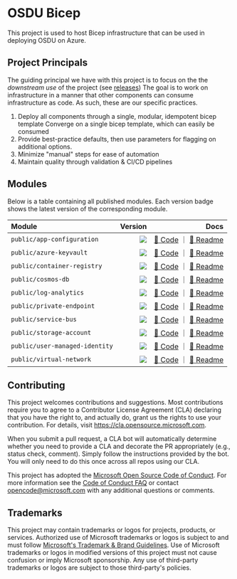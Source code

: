 # OSDU Bicep

This project is used to host Bicep infrastructure that can be used in deploying OSDU on Azure.

## Project Principals

The guiding principal we have with this project is to focus on the the _downstream use_ of the project (see [releases](https://github.com/azure/osdu-bicep/releases)) The goal is to work on infrastructure in a manner that other components can consume infrastructure as code. As such, these are our specific practices.

1. Deploy all components through a single, modular, idempotent bicep template Converge on a single bicep template, which can easily be consumed
2. Provide best-practice defaults, then use parameters for flagging on additional options.
3. Minimize "manual" steps for ease of automation
4. Maintain quality through validation & CI/CD pipelines

## Modules

Below is a table containing all published modules. Each version badge shows the latest version of the corresponding module.

<!-- Begin Module Table -->

| Module                         |                                                                                                                                                           Version |                                                                                                                                                                                                                              Docs |
| :----------------------------- | ----------------------------------------------------------------------------------------------------------------------------------------------------------------: | --------------------------------------------------------------------------------------------------------------------------------------------------------------------------------------------------------------------------------: |
| `public/app-configuration`     |     <a href="https://github.com/azure/osdu-bicep/releases/tag/public/app-configuration/1.0.4"><image src="https://img.shields.io/badge/osdubicep-1.0.4-blue"></a> |         [🦾 Code](https://github.com/azure/osdu-bicep/blob/main/bicep/modules/public/app-configuration/main.bicep) ｜ [📃 Readme](https://github.com/azure/osdu-bicep/blob/main/bicep/modules/public/app-configuration/README.md) |
| `public/azure-keyvault`        |        <a href="https://github.com/azure/osdu-bicep/releases/tag/public/azure-keyvault/1.0.6"><image src="https://img.shields.io/badge/osdubicep-1.0.6-blue"></a> |               [🦾 Code](https://github.com/azure/osdu-bicep/blob/main/bicep/modules/public/azure-keyvault/main.bicep) ｜ [📃 Readme](https://github.com/azure/osdu-bicep/blob/main/bicep/modules/public/azure-keyvault/README.md) |
| `public/container-registry`    |    <a href="https://github.com/azure/osdu-bicep/releases/tag/public/container-registry/1.0.5"><image src="https://img.shields.io/badge/osdubicep-1.0.5-blue"></a> |       [🦾 Code](https://github.com/azure/osdu-bicep/blob/main/bicep/modules/public/container-registry/main.bicep) ｜ [📃 Readme](https://github.com/azure/osdu-bicep/blob/main/bicep/modules/public/container-registry/README.md) |
| `public/cosmos-db`             |           <a href="https://github.com/azure/osdu-bicep/releases/tag/public/cosmos-db/1.0.18"><image src="https://img.shields.io/badge/osdubicep-1.0.18-blue"></a> |                         [🦾 Code](https://github.com/azure/osdu-bicep/blob/main/bicep/modules/public/cosmos-db/main.bicep) ｜ [📃 Readme](https://github.com/azure/osdu-bicep/blob/main/bicep/modules/public/cosmos-db/README.md) |
| `public/log-analytics`         |         <a href="https://github.com/azure/osdu-bicep/releases/tag/public/log-analytics/1.0.4"><image src="https://img.shields.io/badge/osdubicep-1.0.4-blue"></a> |                 [🦾 Code](https://github.com/azure/osdu-bicep/blob/main/bicep/modules/public/log-analytics/main.bicep) ｜ [📃 Readme](https://github.com/azure/osdu-bicep/blob/main/bicep/modules/public/log-analytics/README.md) |
| `public/private-endpoint`      |      <a href="https://github.com/azure/osdu-bicep/releases/tag/public/private-endpoint/1.0.4"><image src="https://img.shields.io/badge/osdubicep-1.0.4-blue"></a> |           [🦾 Code](https://github.com/azure/osdu-bicep/blob/main/bicep/modules/public/private-endpoint/main.bicep) ｜ [📃 Readme](https://github.com/azure/osdu-bicep/blob/main/bicep/modules/public/private-endpoint/README.md) |
| `public/service-bus`           |           <a href="https://github.com/azure/osdu-bicep/releases/tag/public/service-bus/1.0.1"><image src="https://img.shields.io/badge/osdubicep-1.0.1-blue"></a> |                     [🦾 Code](https://github.com/azure/osdu-bicep/blob/main/bicep/modules/public/service-bus/main.bicep) ｜ [📃 Readme](https://github.com/azure/osdu-bicep/blob/main/bicep/modules/public/service-bus/README.md) |
| `public/storage-account`       |       <a href="https://github.com/azure/osdu-bicep/releases/tag/public/storage-account/1.0.8"><image src="https://img.shields.io/badge/osdubicep-1.0.8-blue"></a> |             [🦾 Code](https://github.com/azure/osdu-bicep/blob/main/bicep/modules/public/storage-account/main.bicep) ｜ [📃 Readme](https://github.com/azure/osdu-bicep/blob/main/bicep/modules/public/storage-account/README.md) |
| `public/user-managed-identity` | <a href="https://github.com/azure/osdu-bicep/releases/tag/public/user-managed-identity/1.0.2"><image src="https://img.shields.io/badge/osdubicep-1.0.2-blue"></a> | [🦾 Code](https://github.com/azure/osdu-bicep/blob/main/bicep/modules/public/user-managed-identity/main.bicep) ｜ [📃 Readme](https://github.com/azure/osdu-bicep/blob/main/bicep/modules/public/user-managed-identity/README.md) |
| `public/virtual-network`       |       <a href="https://github.com/azure/osdu-bicep/releases/tag/public/virtual-network/1.0.7"><image src="https://img.shields.io/badge/osdubicep-1.0.7-blue"></a> |             [🦾 Code](https://github.com/azure/osdu-bicep/blob/main/bicep/modules/public/virtual-network/main.bicep) ｜ [📃 Readme](https://github.com/azure/osdu-bicep/blob/main/bicep/modules/public/virtual-network/README.md) |

<!-- End Module Table -->

## Contributing

This project welcomes contributions and suggestions. Most contributions require you to agree to a
Contributor License Agreement (CLA) declaring that you have the right to, and actually do, grant us
the rights to use your contribution. For details, visit https://cla.opensource.microsoft.com.

When you submit a pull request, a CLA bot will automatically determine whether you need to provide
a CLA and decorate the PR appropriately (e.g., status check, comment). Simply follow the instructions
provided by the bot. You will only need to do this once across all repos using our CLA.

This project has adopted the [Microsoft Open Source Code of Conduct](https://opensource.microsoft.com/codeofconduct/).
For more information see the [Code of Conduct FAQ](https://opensource.microsoft.com/codeofconduct/faq/) or
contact [opencode@microsoft.com](mailto:opencode@microsoft.com) with any additional questions or comments.

## Trademarks

This project may contain trademarks or logos for projects, products, or services. Authorized use of Microsoft
trademarks or logos is subject to and must follow
[Microsoft's Trademark & Brand Guidelines](https://www.microsoft.com/en-us/legal/intellectualproperty/trademarks/usage/general).
Use of Microsoft trademarks or logos in modified versions of this project must not cause confusion or imply Microsoft sponsorship.
Any use of third-party trademarks or logos are subject to those third-party's policies.
